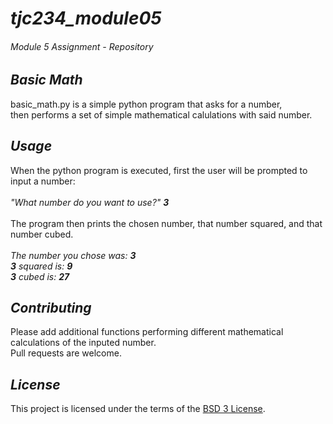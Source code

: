 # ***tjc234_module05***
###### *Module 5 Assignment - Repository* 


## *Basic Math*
basic_math.py is a simple python program that asks for a number,<br/>
then performs a set of simple mathematical calulations with said number.

## *Usage*
When the python program is executed, first the user will be prompted to input a number:<br/>
<br/>
*"What number do you want to use?" **3***<br/>
<br/>
The program then prints the chosen number, that number squared, and that number cubed.<br/>
<br/>
*The number you chose was: **3**<br/>
**3** squared is: **9**<br/>
**3** cubed is: **27***


## *Contributing*
Please add additional functions performing different mathematical calculations of the inputed number.<br/>
Pull requests are welcome.

## *License*
This project is licensed under the terms of the [BSD 3 License](https://choosealicense.com/licenses/bsd-3-clause/).
